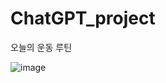 # ChatGPT_project

오늘의 운동 루틴

![image](https://github.com/Kimchanyang524/ChatGPT_project/assets/105031421/927743a1-7831-4dde-a905-01f054bdbfb8)
